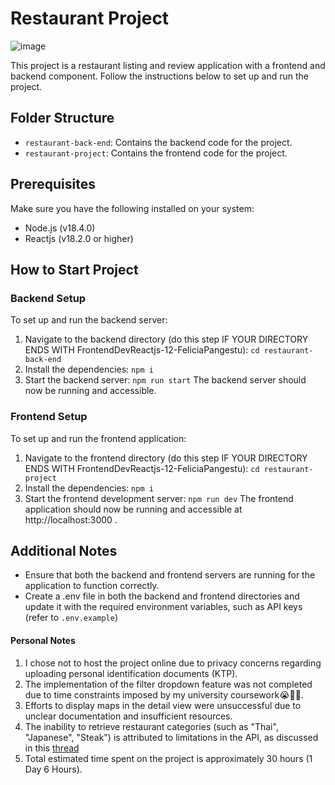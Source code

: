 # Restaurant Project
![image](https://github.com/equerlyn/FrontendDevReactjs-12-FeliciaPangestu/assets/103976140/13e8f0a9-261c-4c1d-b946-41d53c69292e)

This project is a restaurant listing and review application with a frontend and backend component. Follow the instructions below to set up and run the project.
## Folder Structure
- `restaurant-back-end`: Contains the backend code for the project.
- `restaurant-project`: Contains the frontend code for the project.

## Prerequisites
Make sure you have the following installed on your system:
- Node.js (v18.4.0)
- Reactjs (v18.2.0 or higher)

## How to Start Project
### Backend Setup
To set up and run the backend server:
1. Navigate to the backend directory (do this step IF YOUR DIRECTORY ENDS WITH FrontendDevReactjs-12-FeliciaPangestu):
```cd restaurant-back-end```
2. Install the dependencies:
```npm i```
3. Start the backend server:
```npm run start```
The backend server should now be running and accessible.

### Frontend Setup
To set up and run the frontend application:
1. Navigate to the frontend directory (do this step IF YOUR DIRECTORY ENDS WITH FrontendDevReactjs-12-FeliciaPangestu):
```cd restaurant-project```
2. Install the dependencies:
```npm i```
3. Start the frontend development server:
```npm run dev```
The frontend application should now be running and accessible at http://localhost:3000 .

## Additional Notes
- Ensure that both the backend and frontend servers are running for the application to function correctly.
- Create a .env file in both the backend and frontend directories and update it with the required environment variables, such as API keys (refer to ```.env.example```)

#### Personal Notes
1. I chose not to host the project online due to privacy concerns regarding uploading personal identification documents (KTP).
2. The implementation of the filter dropdown feature was not completed due to time constraints imposed by my university coursework😭🙏🏻.
3. Efforts to display maps in the detail view were unsuccessful due to unclear documentation and insufficient resources.
4. The inability to retrieve restaurant categories (such as "Thai", "Japanese", "Steak") is attributed to limitations in the API, as discussed in this [thread](https://stackoverflow.com/questions/16023571/google-places-api-restaurant-types)
5. Total estimated time spent on the project is approximately 30 hours (1 Day 6 Hours).
